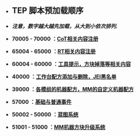 - ## TEP 脚本预加载顺序

- ***注意，数字越大越先加载，从大到小依次排列.***

- **70005 - 70000 ：<u>CoT相关内容注册</u>**

- **65004 - 65000 ：<u>RT相关内容注册</u>**
- **60004 - 60000 ：<u>工具提示，方块掉落等相关内容</u>** 
- **40000 ：<u>工作台配方添加与删除，JEI黑名单</u>**
- **39000 ：<u>各模组的机器配方，MM的自定义机器配方</u>**
- **57000 ：<u>基础与普通事件</u>**
- **50002 - 50000 ：<u>蓝图系统</u>**

- **51001 - 51000 ：<u>MM机器方块升级系统</u>**
